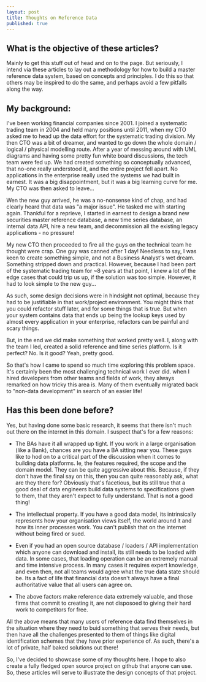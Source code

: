 ```yaml
---
layout: post
title: Thoughts on Reference Data
published: true
---
```


## What is the objective of these articles?

Mainly to get this stuff out of head and on to the page. But seriously, I intend via these articles to lay out a methodology for how to build a master reference data system, based on concepts and principles. I do this so that others may be inspired to do the same, and perhaps avoid a few pitfalls along the way.


## My background:

I've been working financial companies since 2001. I joined a systematic trading team in 2004 and held many positions until 2011, when my CTO asked me to head up the data effort for the systematic trading division. My then CTO was a bit of dreamer, and wanted to go down the whole domain / logical / physical modelling route. After a year of messing around with UML diagrams and having some pretty fun white board discussions, the tech team were fed up. We had created something so conceptually advanced, that no-one really understood it, and the entire project fell apart. No applications in the enterprise really used the systems we had built in earnest. It was a big disappointment, but it was a big learning curve for me. My CTO was then asked to leave... 


Wen the new guy arrived, he was a no-nonsense kind of chap, and had clearly heard that data was "a major issue". He tasked me with starting again. Thankful for a reprieve, I started in earnest to design a brand new securities master reference database, a new time series database, an internal data API, hire a new team, and decommission all the existing legacy applications - no pressure!

My new CTO then proceeded to fire all the guys on the technical team he thought were crap. One guy was canned after 1 day! Needless to say, I was keen to create something simple, and not a Business Analyst's wet dream. Something stripped down and practical. However, because I had been part of the systematic trading team for ~8 years at that point, I knew a lot of the edge cases that could trip us up, if the solution was too simple. However, it had to look simple to the new guy...

As such, some design decisions were in hindsight not optimal, because they had to be justifiable in that work/project environment. You might think that you could refactor stuff later, and for some things that is true. But when your system contains data that ends up being the lookup keys used by almost every application in your enterprise, refactors can be painful and scary things.

But, in the end we did make something that worked pretty well. I, along with the team I led, created a solid reference and time series platform. Is it perfect? No. Is it good? Yeah, pretty good.

So that's how I came to spend so much time exploring this problem space. It's certainly been the most challenging technical work I ever did. when I hired developers from other teams and fields of work, they always remarked on how tricky this area is. Many of them eventually migrated back to "non-data development" in search of an easier life!


## Has this been done before?

Yes, but having done some basic research, it seems that there isn't much out there on the internet in this domain. I suspect that's for a few reasons:


- The BAs have it all wrapped up tight. If you work in a large organisation (like a Bank), chances are you have a BA sitting near you. These guys like to hod on to a critical part of the discussion when it comes to building data platforms. Ie, the features required, the scope and the domain model. They can be quite aggressive about this. Because, if they don't have the final say on this, then you can quite reasonably ask, what are they there for? Obviously that's facetious, but its still true that a good deal of data engineers build data systems to specifications given to them, that they aren't expect to fully understand. That is not a good thing!

- The intellectual property. If you have a good data model, its intrinsically represents how your organisation views itself, the world around it and how its inner processes work. You can't publish that on the internet without being fired or sued.

- Even if you had an open source database / loaders / API implementation which anyone can download and install, its still needs to be loaded with data. In some cases, that loading operation can be an extremely manual and time intensive process. In many cases it requires expert knowledge, and even then, not all teams would agree what the true data state should be. Its a fact of life that financial data doesn't always have a final authoritative value that all users can agree on.

- The above factors make reference data extremely valuable, and those firms that commit to creating it, are not disposoed to giving their hard work to competitors for free.




All the above means that many users of reference data find themselves in the situation where they need to buid something that serves their needs, but then have all the challenges presented to them of things like digital identification schemes that they have prior experience of. As such, there's a lot of private, half baked solutions out there!



So, I've decided to showcase some of my thoughts here. I hope to also create a fully fledged open source project on github that anyone can use. So, these articles will serve to illustrate the design concepts of that project.
